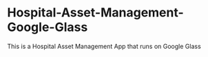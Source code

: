# Hospital-Asset-Management-Google-Glass
This is a Hospital Asset Management App that runs on Google Glass
